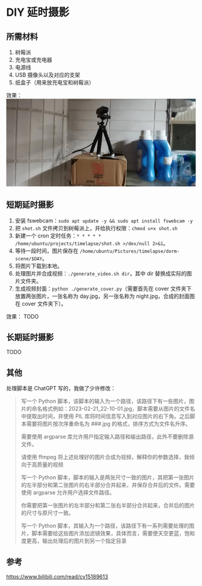 # DIY 延时摄影


## 所需材料
1. 树莓派
2. 充电宝或充电器
3. 电源线
4. USB 摄像头以及对应的支架
5. 纸盒子（用来放充电宝和树莓派）

效果：
![device_overview.jpg](medias/device_overview.jpg)

## 短期延时摄影
1. 安装 fswebcam：`sudo apt update -y && sudo apt install fswebcam -y`
2. 把 `shot.sh` 文件拷贝到树莓派上，并给执行权限：`chmod u+x shot.sh`
3. 新建一个 cron 定时任务：`* * * * * /home/ubuntu/projects/timelapse/shot.sh >/dev/null 2>&1`。
4. 等待一段时间，图片保存在 `/home/ubuntu/Pictures/timelapse/dorm-scene/$DAY`。
5. 将图片下载到本地。
6. 处理图片并合成视频：`./generate_video.sh dir`，其中 dir 替换成实际的图片文件夹。
7. 生成视频封面：`python ./generate_cover.py`（需要首先在 cover 文件夹下放置两张图片，一张名称为 day.jpg，另一张名称为 night.jpg，合成的封面图在 cover 文件夹下）。

效果：
TODO

## 长期延时摄影
TODO

## 其他
处理脚本是 ChatGPT 写的，我做了少许修改：
> 写一个 Python 脚本，该脚本的输入为一个路径，该路径下有一些图片，图片的命名格式例如：2023-02-21_22-10-01.jpg，脚本需要从图片的文件名中提取出时间，并使用 PIL 库将时间信息写入到对应图片的右下角。之后脚本需要将图片按次序重命名为 ###.jpg 的格式，排序方式为文件名升序。
> 
> 需要使用 argparse 库允许用户指定输入路径和输出路径，此外不要删除源文件。
>
> 请使用 ffmpeg 将上述处理好的图片合成为视频，解释你的参数选择，我倾向于高质量的视频
>
> 写一个 Python 脚本，脚本的输入是两张尺寸一致的图片，其把第一张图片的左半部分和第二张图片的右半部分合并起来，并保存合并后的文件。需要使用 argparse 允许用户选择文件路径。
>
> 你需要把第一张图片的左半部分和第二张右半部分合并起来，合并后的图片的尺寸与原尺寸一致。
> 
> 写一个 Python 脚本，其输入为一个路径，该路径下有一系列需要处理的图片，脚本需要给这些图片添加滤镜效果，具体而言，需要使天空更蓝，饱和度更高，输出处理后的图片到另一个指定目录


## 参考
https://www.bilibili.com/read/cv15189613